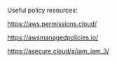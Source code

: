 Useful policy resources:

https://aws.permissions.cloud/

https://awsmanagedpolicies.io/

https://asecure.cloud/a/iam_iam_3/